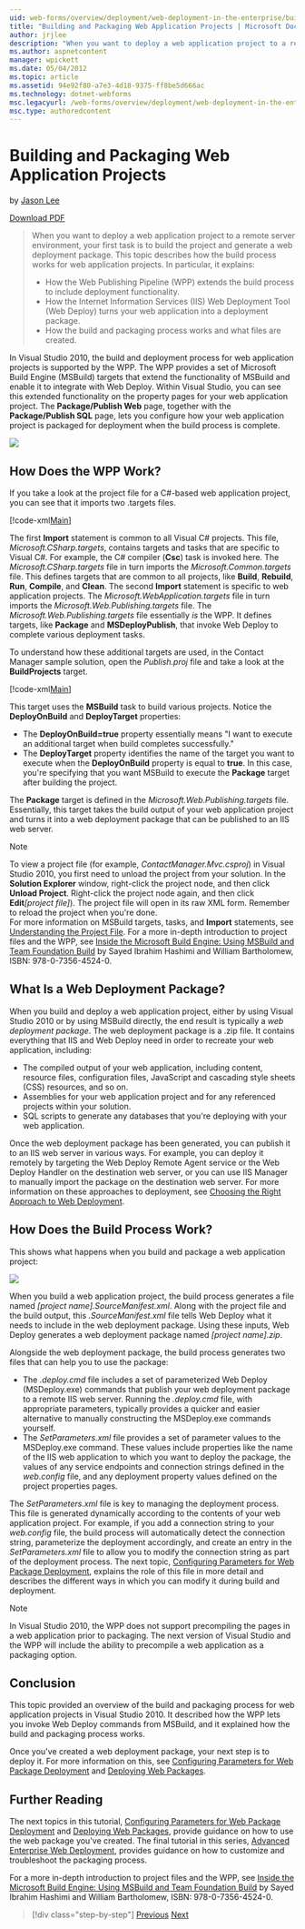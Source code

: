 ```yaml
---
uid: web-forms/overview/deployment/web-deployment-in-the-enterprise/building-and-packaging-web-application-projects
title: "Building and Packaging Web Application Projects | Microsoft Docs"
author: jrjlee
description: "When you want to deploy a web application project to a remote server environment, your first task is to build the project and generate a web deployment packa..."
ms.author: aspnetcontent
manager: wpickett
ms.date: 05/04/2012
ms.topic: article
ms.assetid: 94e92f80-a7e3-4d18-9375-ff8be5d666ac
ms.technology: dotnet-webforms
msc.legacyurl: /web-forms/overview/deployment/web-deployment-in-the-enterprise/building-and-packaging-web-application-projects
msc.type: authoredcontent
---
```

Building and Packaging Web Application Projects
====================
by [Jason Lee](https://github.com/jrjlee)

[Download PDF](https://msdnshared.blob.core.windows.net/media/MSDNBlogsFS/prod.evol.blogs.msdn.com/CommunityServer.Blogs.Components.WeblogFiles/00/00/00/63/56/8130.DeployingWebAppsInEnterpriseScenarios.pdf)

> When you want to deploy a web application project to a remote server environment, your first task is to build the project and generate a web deployment package. This topic describes how the build process works for web application projects. In particular, it explains:
> 
> - How the Web Publishing Pipeline (WPP) extends the build process to include deployment functionality.
> - How the Internet Information Services (IIS) Web Deployment Tool (Web Deploy) turns your web application into a deployment package.
> - How the build and packaging process works and what files are created.


In Visual Studio 2010, the build and deployment process for web application projects is supported by the WPP. The WPP provides a set of Microsoft Build Engine (MSBuild) targets that extend the functionality of MSBuild and enable it to integrate with Web Deploy. Within Visual Studio, you can see this extended functionality on the property pages for your web application project. The **Package/Publish Web** page, together with the **Package/Publish SQL** page, lets you configure how your web application project is packaged for deployment when the build process is complete.

![](building-and-packaging-web-application-projects/_static/image1.png)

## How Does the WPP Work?

If you take a look at the project file for a C#-based web application project, you can see that it imports two .targets files.


[!code-xml[Main](building-and-packaging-web-application-projects/samples/sample1.xml)]


The first **Import** statement is common to all Visual C# projects. This file, *Microsoft.CSharp.targets*, contains targets and tasks that are specific to Visual C#. For example, the C# compiler (**Csc**) task is invoked here. The *Microsoft.CSharp.targets* file in turn imports the *Microsoft.Common.targets* file. This defines targets that are common to all projects, like **Build**, **Rebuild**, **Run**, **Compile**, and **Clean**. The second **Import** statement is specific to web application projects. The *Microsoft.WebApplication.targets* file in turn imports the *Microsoft.Web.Publishing.targets* file. The *Microsoft.Web.Publishing.targets* file essentially *is* the WPP. It defines targets, like **Package** and **MSDeployPublish**, that invoke Web Deploy to complete various deployment tasks.

To understand how these additional targets are used, in the Contact Manager sample solution, open the *Publish.proj* file and take a look at the **BuildProjects** target.


[!code-xml[Main](building-and-packaging-web-application-projects/samples/sample2.xml)]


This target uses the **MSBuild** task to build various projects. Notice the **DeployOnBuild** and **DeployTarget** properties:

- The **DeployOnBuild=true** property essentially means "I want to execute an additional target when build completes successfully."
- The **DeployTarget** property identifies the name of the target you want to execute when the **DeployOnBuild** property is equal to **true**. In this case, you're specifying that you want MSBuild to execute the **Package** target after building the project.

The **Package** target is defined in the *Microsoft.Web.Publishing.targets* file. Essentially, this target takes the build output of your web application project and turns it into a web deployment package that can be published to an IIS web server.

> [!NOTE]
> To view a project file (for example, <em>ContactManager.Mvc.csproj</em>) in Visual Studio 2010, you first need to unload the project from your solution. In the <strong>Solution Explorer</strong> window, right-click the project node, and then click <strong>Unload Project</strong>. Right-click the project node again, and then click <strong>Edit</strong><em>[project file]</em>). The project file will open in its raw XML form. Remember to reload the project when you're done.  
> For more information on MSBuild targets, tasks, and <strong>Import</strong> statements, see [Understanding the Project File](understanding-the-project-file.md). For a more in-depth introduction to project files and the WPP, see [Inside the Microsoft Build Engine: Using MSBuild and Team Foundation Build](http://amzn.com/0735645248) by Sayed Ibrahim Hashimi and William Bartholomew, ISBN: 978-0-7356-4524-0.


## What Is a Web Deployment Package?

When you build and deploy a web application project, either by using Visual Studio 2010 or by using MSBuild directly, the end result is typically a *web deployment package*. The web deployment package is a .zip file. It contains everything that IIS and Web Deploy need in order to recreate your web application, including:

- The compiled output of your web application, including content, resource files, configuration files, JavaScript and cascading style sheets (CSS) resources, and so on.
- Assemblies for your web application project and for any referenced projects within your solution.
- SQL scripts to generate any databases that you're deploying with your web application.

Once the web deployment package has been generated, you can publish it to an IIS web server in various ways. For example, you can deploy it remotely by targeting the Web Deploy Remote Agent service or the Web Deploy Handler on the destination web server, or you can use IIS Manager to manually import the package on the destination web server. For more information on these approaches to deployment, see [Choosing the Right Approach to Web Deployment](../configuring-server-environments-for-web-deployment/choosing-the-right-approach-to-web-deployment.md).

## How Does the Build Process Work?

This shows what happens when you build and package a web application project:

![](building-and-packaging-web-application-projects/_static/image2.png)

When you build a web application project, the build process generates a file named *[project name].SourceManifest.xml*. Along with the project file and the build output, this *.SourceManifest.xml* file tells Web Deploy what it needs to include in the web deployment package. Using these inputs, Web Deploy generates a web deployment package named *[project name].zip*.

Alongside the web deployment package, the build process generates two files that can help you to use the package:

- The *.deploy.cmd* file includes a set of parameterized Web Deploy (MSDeploy.exe) commands that publish your web deployment package to a remote IIS web server. Running the *.deploy.cmd* file, with appropriate parameters, typically provides a quicker and easier alternative to manually constructing the MSDeploy.exe commands yourself.
- The *SetParameters.xml* file provides a set of parameter values to the MSDeploy.exe command. These values include properties like the name of the IIS web application to which you want to deploy the package, the values of any service endpoints and connection strings defined in the *web.config* file, and any deployment property values defined on the project properties pages.

The *SetParameters.xml* file is key to managing the deployment process. This file is generated dynamically according to the contents of your web application project. For example, if you add a connection string to your *web.config* file, the build process will automatically detect the connection string, parameterize the deployment accordingly, and create an entry in the *SetParameters.xml* file to allow you to modify the connection string as part of the deployment process. The next topic, [Configuring Parameters for Web Package Deployment](configuring-parameters-for-web-package-deployment.md), explains the role of this file in more detail and describes the different ways in which you can modify it during build and deployment.

> [!NOTE]
> In Visual Studio 2010, the WPP does not support precompiling the pages in a web application prior to packaging. The next version of Visual Studio and the WPP will include the ability to precompile a web application as a packaging option.


## Conclusion

This topic provided an overview of the build and packaging process for web application projects in Visual Studio 2010. It described how the WPP lets you invoke Web Deploy commands from MSBuild, and it explained how the build and packaging process works.

Once you've created a web deployment package, your next step is to deploy it. For more information on this, see [Configuring Parameters for Web Package Deployment](configuring-parameters-for-web-package-deployment.md) and [Deploying Web Packages](deploying-web-packages.md).

## Further Reading

The next topics in this tutorial, [Configuring Parameters for Web Package Deployment](configuring-parameters-for-web-package-deployment.md) and [Deploying Web Packages](deploying-web-packages.md), provide guidance on how to use the web package you've created. The final tutorial in this series, [Advanced Enterprise Web Deployment](../advanced-enterprise-web-deployment/advanced-enterprise-web-deployment.md), provides guidance on how to customize and troubleshoot the packaging process.

For a more in-depth introduction to project files and the WPP, see [Inside the Microsoft Build Engine: Using MSBuild and Team Foundation Build](http://amzn.com/0735645248) by Sayed Ibrahim Hashimi and William Bartholomew, ISBN: 978-0-7356-4524-0.

> [!div class="step-by-step"]
> [Previous](understanding-the-build-process.md)
> [Next](configuring-parameters-for-web-package-deployment.md)
